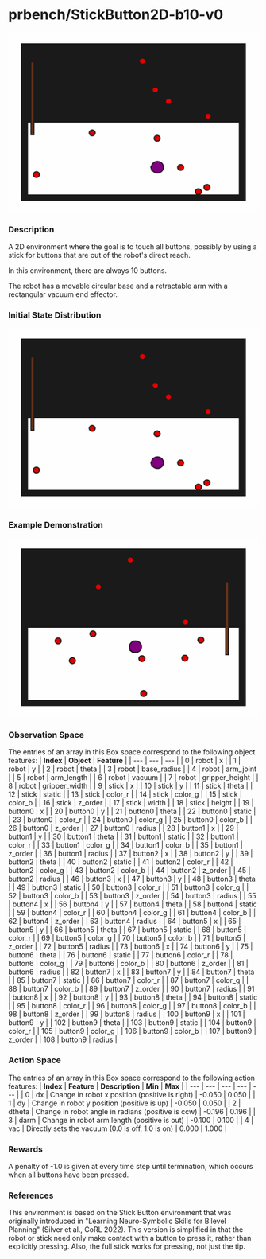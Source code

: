 # prbench/StickButton2D-b10-v0
![random action GIF](assets/random_action_gifs/StickButton2D-b10.gif)

### Description
A 2D environment where the goal is to touch all buttons, possibly by using a stick for buttons that are out of the robot's direct reach.

In this environment, there are always 10 buttons.

The robot has a movable circular base and a retractable arm with a rectangular vacuum end effector.

### Initial State Distribution
![initial state GIF](assets/initial_state_gifs/StickButton2D-b10.gif)

### Example Demonstration
![demo GIF](assets/demo_gifs/StickButton2D-b10/StickButton2D-b10_seed1_1752262385.gif)

### Observation Space
The entries of an array in this Box space correspond to the following object features:
| **Index** | **Object** | **Feature** |
| --- | --- | --- |
| 0 | robot | x |
| 1 | robot | y |
| 2 | robot | theta |
| 3 | robot | base_radius |
| 4 | robot | arm_joint |
| 5 | robot | arm_length |
| 6 | robot | vacuum |
| 7 | robot | gripper_height |
| 8 | robot | gripper_width |
| 9 | stick | x |
| 10 | stick | y |
| 11 | stick | theta |
| 12 | stick | static |
| 13 | stick | color_r |
| 14 | stick | color_g |
| 15 | stick | color_b |
| 16 | stick | z_order |
| 17 | stick | width |
| 18 | stick | height |
| 19 | button0 | x |
| 20 | button0 | y |
| 21 | button0 | theta |
| 22 | button0 | static |
| 23 | button0 | color_r |
| 24 | button0 | color_g |
| 25 | button0 | color_b |
| 26 | button0 | z_order |
| 27 | button0 | radius |
| 28 | button1 | x |
| 29 | button1 | y |
| 30 | button1 | theta |
| 31 | button1 | static |
| 32 | button1 | color_r |
| 33 | button1 | color_g |
| 34 | button1 | color_b |
| 35 | button1 | z_order |
| 36 | button1 | radius |
| 37 | button2 | x |
| 38 | button2 | y |
| 39 | button2 | theta |
| 40 | button2 | static |
| 41 | button2 | color_r |
| 42 | button2 | color_g |
| 43 | button2 | color_b |
| 44 | button2 | z_order |
| 45 | button2 | radius |
| 46 | button3 | x |
| 47 | button3 | y |
| 48 | button3 | theta |
| 49 | button3 | static |
| 50 | button3 | color_r |
| 51 | button3 | color_g |
| 52 | button3 | color_b |
| 53 | button3 | z_order |
| 54 | button3 | radius |
| 55 | button4 | x |
| 56 | button4 | y |
| 57 | button4 | theta |
| 58 | button4 | static |
| 59 | button4 | color_r |
| 60 | button4 | color_g |
| 61 | button4 | color_b |
| 62 | button4 | z_order |
| 63 | button4 | radius |
| 64 | button5 | x |
| 65 | button5 | y |
| 66 | button5 | theta |
| 67 | button5 | static |
| 68 | button5 | color_r |
| 69 | button5 | color_g |
| 70 | button5 | color_b |
| 71 | button5 | z_order |
| 72 | button5 | radius |
| 73 | button6 | x |
| 74 | button6 | y |
| 75 | button6 | theta |
| 76 | button6 | static |
| 77 | button6 | color_r |
| 78 | button6 | color_g |
| 79 | button6 | color_b |
| 80 | button6 | z_order |
| 81 | button6 | radius |
| 82 | button7 | x |
| 83 | button7 | y |
| 84 | button7 | theta |
| 85 | button7 | static |
| 86 | button7 | color_r |
| 87 | button7 | color_g |
| 88 | button7 | color_b |
| 89 | button7 | z_order |
| 90 | button7 | radius |
| 91 | button8 | x |
| 92 | button8 | y |
| 93 | button8 | theta |
| 94 | button8 | static |
| 95 | button8 | color_r |
| 96 | button8 | color_g |
| 97 | button8 | color_b |
| 98 | button8 | z_order |
| 99 | button8 | radius |
| 100 | button9 | x |
| 101 | button9 | y |
| 102 | button9 | theta |
| 103 | button9 | static |
| 104 | button9 | color_r |
| 105 | button9 | color_g |
| 106 | button9 | color_b |
| 107 | button9 | z_order |
| 108 | button9 | radius |


### Action Space
The entries of an array in this Box space correspond to the following action features:
| **Index** | **Feature** | **Description** | **Min** | **Max** |
| --- | --- | --- | --- | --- |
| 0 | dx | Change in robot x position (positive is right) | -0.050 | 0.050 |
| 1 | dy | Change in robot y position (positive is up) | -0.050 | 0.050 |
| 2 | dtheta | Change in robot angle in radians (positive is ccw) | -0.196 | 0.196 |
| 3 | darm | Change in robot arm length (positive is out) | -0.100 | 0.100 |
| 4 | vac | Directly sets the vacuum (0.0 is off, 1.0 is on) | 0.000 | 1.000 |


### Rewards
A penalty of -1.0 is given at every time step until termination, which occurs when all buttons have been pressed.


### References
This environment is based on the Stick Button environment that was originally introduced in "Learning Neuro-Symbolic Skills for Bilevel Planning" (Silver et al., CoRL 2022). This version is simplified in that the robot or stick need only make contact with a button to press it, rather than explicitly pressing. Also, the full stick works for pressing, not just the tip.
